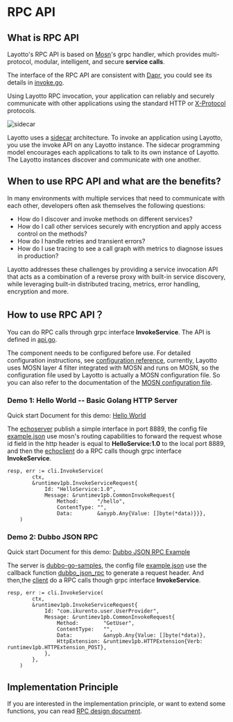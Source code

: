 # RPC API
## What is RPC API
Layotto's RPC API is based on [Mosn](https://mosn.io/en/)'s grpc handler, which provides multi-protocol, modular, intelligent, and secure **service calls**.

The interface of the RPC API are consistent with [Dapr](https://docs.dapr.io/developing-applications/building-blocks/service-invocation/service-invocation-overview/), you could see its details in [invoke.go](https://github.com/mosn/layotto/blob/3802c4591181fdbcfb7dd07cbbdbadeaaada650a/sdk/go-sdk/client/invoke.go).

Using Layotto RPC invocation, your application can reliably and securely communicate with other applications using the standard  HTTP or [X-Protocol](https://www.servicemesher.com/blog/x-protocol-common-address-solution/) protocols.

![sidecar](https://mosn.io/en/docs/concept/sidecar-pattern/sidecar-pattern.jpg)

Layotto uses a [sidecar](https://mosn.io/en/docs/concept/sidecar-pattern/) architecture. To invoke an application using Layotto, you use the invoke API on any Layotto instance. The sidecar programming model encourages each applications to talk to its own instance of Layotto. The Layotto instances discover and communicate with one another.


## When to use RPC API and what are the benefits?
In many environments with multiple services that need to communicate with each other, developers often ask themselves the following questions:

- How do I discover and invoke methods on different services? 
- How do I call other services securely with encryption and apply access control on the methods? 
- How do I handle retries and transient errors? 
- How do I use tracing to see a call graph with metrics to diagnose issues in production?

Layotto addresses these challenges by providing a service invocation API that acts as a combination of a reverse proxy with built-in service discovery, while leveraging built-in distributed tracing, metrics, error handling, encryption and more.

## How to use RPC API？
You can do RPC calls through grpc interface **InvokeService**. The API is defined in [api.go](https://github.com/mosn/layotto/blob/77e0a4b2af063ff9e365a933c4735655898de369/pkg/grpc/api.go).

The component needs to be configured before use. For detailed configuration instructions, see [configuration reference](https://mosn.io/layotto/#/en/configuration/overview), currently, Layotto uses MOSN layer 4 filter integrated with MOSN and runs on MOSN, so the configuration file used by Layotto is actually a MOSN configuration file. So you can also refer to the documentation of the [MOSN configuration file](https://mosn.io/en/docs/configuration/).

### Demo 1: Hello World -- Basic Golang HTTP Server
Quick start Document for this demo: [Hello World](https://mosn.io/layotto/#/en/start/rpc/helloworld)

The [echoserver](https://github.com/mosn/layotto/blob/77e0a4b2af063ff9e365a933c4735655898de369/demo/rpc/http/echoserver/echoserver.go) publish a simple interface in port 8889, the config file [example.json](https://github.com/mosn/layotto/blob/77e0a4b2af063ff9e365a933c4735655898de369/demo/rpc/http/example.json) use mosn's routing capabilities to forward the request whose id field in the http header is equal to **HelloService:1.0** to the local port 8889, and then the [echoclient](https://github.com/mosn/layotto/blob/b66b998f50901f8bd1cce035478579c1b47f986d/demo/rpc/http/echoclient/echoclient.go) do a RPC calls though grpc interface **InvokeService**. 

```golang
resp, err := cli.InvokeService(
		ctx,
		&runtimev1pb.InvokeServiceRequest{
			Id: "HelloService:1.0",
			Message: &runtimev1pb.CommonInvokeRequest{
				Method:      "/hello",
				ContentType: "",
				Data:        &anypb.Any{Value: []byte(*data)}}},
	)
```

### Demo 2: Dubbo JSON RPC
Quick start Document for this demo: [Dubbo JSON RPC Example](https://mosn.io/layotto/#/en/start/rpc/dubbo_json_rpc)

The server is [dubbo-go-samples](https://github.com/apache/dubbo-go-samples), the config file [example.json](https://github.com/mosn/layotto/blob/77e0a4b2af063ff9e365a933c4735655898de369/demo/rpc/dubbo_json_rpc/example.json) use the callback function [dubbo_json_rpc](https://github.com/mosn/layotto/blob/8db7a2297bd05d1b0c4452cc980d8f6412a82f3a/components/rpc/callback/dubbo_json_rpc.go) to generate a request header.
And then,the [client](https://github.com/mosn/layotto/blob/b66b998f50901f8bd1cce035478579c1b47f986d/demo/rpc/dubbo_json_rpc/dubbo_json_client/client.go) do a RPC calls though grpc interface **InvokeService**. 
```golang
resp, err := cli.InvokeService(
		ctx,
		&runtimev1pb.InvokeServiceRequest{
			Id: "com.ikurento.user.UserProvider",
			Message: &runtimev1pb.CommonInvokeRequest{
				Method:        "GetUser",
				ContentType:   "",
				Data:          &anypb.Any{Value: []byte(*data)},
				HttpExtension: &runtimev1pb.HTTPExtension{Verb: runtimev1pb.HTTPExtension_POST},
			},
		},
	)
```

## Implementation Principle
If you are interested in the implementation principle, or want to extend some functions, you can read [RPC design document](https://mosn.io/layotto/#/en/design/rpc/rpc-design-doc).